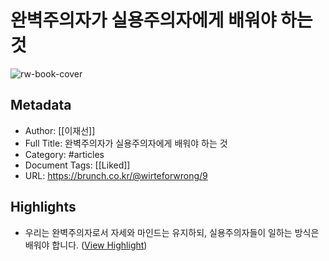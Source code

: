 # 완벽주의자가 실용주의자에게 배워야 하는 것

![rw-book-cover](https://readwise-assets.s3.amazonaws.com/static/images/article0.00998d930354.png)

## Metadata
- Author: [[이재선]]
- Full Title: 완벽주의자가 실용주의자에게 배워야 하는 것
- Category: #articles
- Document Tags: [[Liked]] 
- URL: https://brunch.co.kr/@wirteforwrong/9

## Highlights
- 우리는 완벽주의자로서 자세와 마인드는 유지하되, 실용주의자들이 일하는 방식은 배워야 합니다. ([View Highlight](https://instapaper.com/read/1013626246/7677143))

